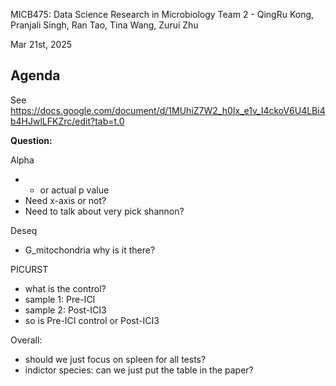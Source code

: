 MICB475: Data Science Research in Microbiology
Team 2 - QingRu Kong, Pranjali Singh, Ran Tao, Tina Wang, Zurui Zhu

Mar 21st, 2025

## Agenda

See https://docs.google.com/document/d/1MUhiZ7W2_h0Ix_e1v_I4ckoV6U4LBi4b4HJwlLFKZrc/edit?tab=t.0

**Question:**

Alpha
  - * or actual p value
  - Need x-axis or not?
  - Need to talk about very pick shannon?

Deseq
  - G_mitochondria why is it there?

PICURST
  - what is the control?
  - sample 1: Pre-ICI
  - sample 2: Post-ICI3
  - so is Pre-ICI control or Post-ICI3

Overall:
  - should we just focus on spleen for all tests?
  - indictor species: can we just put the table in the paper?
